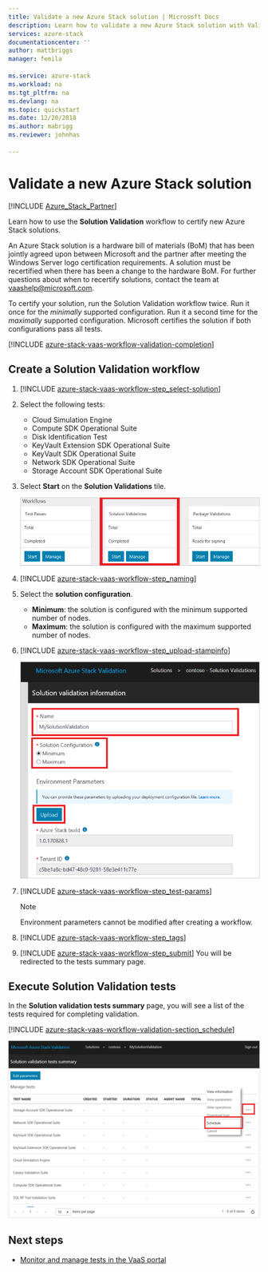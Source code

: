 ```yaml
---
title: Validate a new Azure Stack solution | Microsoft Docs
description: Learn how to validate a new Azure Stack solution with Validation as a Service.
services: azure-stack
documentationcenter: ''
author: mattbriggs
manager: femila

ms.service: azure-stack
ms.workload: na
ms.tgt_pltfrm: na
ms.devlang: na
ms.topic: quickstart
ms.date: 12/20/2018
ms.author: mabrigg
ms.reviewer: johnhas

---
```


# Validate a new Azure Stack solution

[!INCLUDE [Azure_Stack_Partner](./includes/azure-stack-partner-appliesto.md)]

Learn how to use the **Solution Validation** workflow to certify new Azure Stack solutions.

An Azure Stack solution is a hardware bill of materials (BoM) that has been jointly agreed upon between Microsoft and the partner after meeting the Windows Server logo certification requirements. A solution must be recertified when there has been a change to the hardware BoM. For further questions about when to recertify solutions, contact the team at [vaashelp@microsoft.com](mailto:vaashelp@microsoft.com).

To certify your solution, run the Solution Validation workflow twice. Run it once for the *minimally* supported configuration. Run it a second time for the *maximally* supported configuration. Microsoft certifies the solution if both configurations pass all tests.

[!INCLUDE [azure-stack-vaas-workflow-validation-completion](includes/azure-stack-vaas-workflow-validation-completion.md)]

## Create a Solution Validation workflow

1. [!INCLUDE [azure-stack-vaas-workflow-step_select-solution](includes/azure-stack-vaas-workflow-step_select-solution.md)]

2. Select the following tests:
    - Cloud Simulation Engine
    - Compute SDK Operational Suite
    - Disk Identification Test
    - KeyVault Extension SDK Operational Suite
    - KeyVault SDK Operational Suite
    - Network SDK Operational Suite
    - Storage Account SDK Operational Suite

3. Select **Start** on the **Solution Validations** tile.

    ![Solution Validations workflow tile](media/tile_validation-solution.png)

4. [!INCLUDE [azure-stack-vaas-workflow-step_naming](includes/azure-stack-vaas-workflow-step_naming.md)]

5. Select the **solution configuration**.
    - **Minimum**: the solution is configured with the minimum supported number of nodes.
    - **Maximum**: the solution is configured with the maximum supported number of nodes.
6. [!INCLUDE [azure-stack-vaas-workflow-step_upload-stampinfo](includes/azure-stack-vaas-workflow-step_upload-stampinfo.md)]

    ![Solution Validation information](media/workflow_validation-solution_info.png)

7. [!INCLUDE [azure-stack-vaas-workflow-step_test-params](includes/azure-stack-vaas-workflow-step_test-params.md)]

    > [!NOTE]
    > Environment parameters cannot be modified after creating a workflow.

8. [!INCLUDE [azure-stack-vaas-workflow-step_tags](includes/azure-stack-vaas-workflow-step_tags.md)]
9. [!INCLUDE [azure-stack-vaas-workflow-step_submit](includes/azure-stack-vaas-workflow-step_submit.md)]
    You will be redirected to the tests summary page.

## Execute Solution Validation tests

In the **Solution validation tests summary** page, you will see a list of the tests required for completing validation.

[!INCLUDE [azure-stack-vaas-workflow-validation-section_schedule](includes/azure-stack-vaas-workflow-validation-section_schedule.md)]

![Schedule Solution Validation test](media/workflow_validation-solution_schedule-test.png)

## Next steps

- [Monitor and manage tests in the VaaS portal](azure-stack-vaas-monitor-test.md)